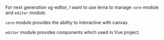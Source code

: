 For next generation vg-editor, I want to use lerna to manage `core` module and `editor` module.

`core` module provides the ability to interactive with canvas.

`editor` module provides components which used in Vue project.
